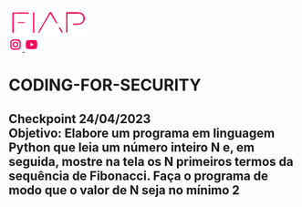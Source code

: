 <a href="https://www.fiap.com.br/">
<img src="fiap.png" width="140" height="50">
</a> <br>


<a href="https://www.instagram.com/fiapoficial/">
<img src="ig.png">
</a>

<a href="https://www.youtube.com/@FiapBrasil">
<img src="yt.png">
</a>

# CODING-FOR-SECURITY

<h2> Checkpoint 24/04/2023
<br>
Objetivo: Elabore um programa em linguagem Python que leia um número 
inteiro N e, em seguida, mostre na tela os N primeiros termos da 
sequência de Fibonacci. Faça o programa de modo que o valor de N 
seja no mínimo 2
